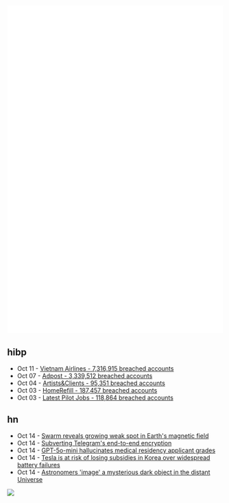 ![Metrics](https://raw.githubusercontent.com/phixion/phixion/master/metrics.svg)

## hibp

<!--
for https://github.com/phixion/phixion/blob/main/.github/workflows/feeds.yml
-->
<!--START_SECTION:haveibeenpwnd-->
- Oct 11 - [Vietnam Airlines - 7,316,915 breached accounts](https://haveibeenpwned.com/Breach/VietnamAirlines)
- Oct 07 - [Adpost - 3,339,512 breached accounts](https://haveibeenpwned.com/Breach/Adpost)
- Oct 04 - [Artists&Clients - 95,351 breached accounts](https://haveibeenpwned.com/Breach/ArtistsNClients)
- Oct 03 - [HomeRefill - 187,457 breached accounts](https://haveibeenpwned.com/Breach/HomeRefill)
- Oct 03 - [Latest Pilot Jobs - 118,864 breached accounts](https://haveibeenpwned.com/Breach/LatestPilotJobs)
<!--END_SECTION:haveibeenpwnd-->

## hn

<!--
for https://github.com/phixion/phixion/blob/main/.github/workflows/feeds.yml
-->
<!--START_SECTION:hn-->
- Oct 14 - [Swarm reveals growing weak spot in Earth's magnetic field](https://phys.org/news/2025-10-swarm-reveals-weak-earth-magnetic.html)
- Oct 14 - [Subverting Telegram's end-to-end encryption](https://tosc.iacr.org/index.php/ToSC/article/view/10302)
- Oct 14 - [GPT-5o-mini hallucinates medical residency applicant grades](https://www.thalamusgme.com/blogs/cortex-core-clerkship-grades-and-transcript-normalization)
- Oct 14 - [Tesla is at risk of losing subsidies in Korea over widespread battery failures](https://electrek.co/2025/10/14/tesla-is-at-risk-of-lossing-subsidies-in-korea-over-widespread-battery-failures/)
- Oct 14 - [Astronomers 'image' a mysterious dark object in the distant Universe](https://www.mpg.de/25518363/1007-asph-astronomers-image-a-mysterious-dark-object-in-the-distant-universe-155031-x)
<!--END_SECTION:hn-->

<!--
for https://yhype.me
-->
![](https://hit.yhype.me/github/profile?user_id=13013670)
